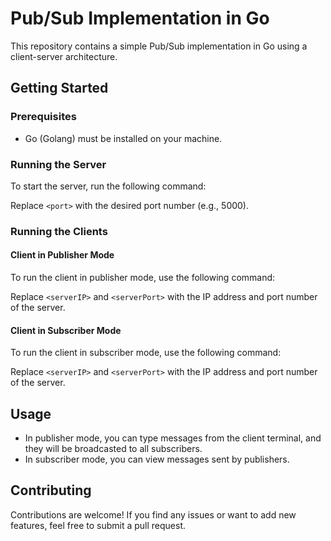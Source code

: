 # Pub/Sub Implementation in Go

This repository contains a simple Pub/Sub implementation in Go using a client-server architecture.

## Getting Started

### Prerequisites

- Go (Golang) must be installed on your machine.

### Running the Server

To start the server, run the following command:

Replace `<port>` with the desired port number (e.g., 5000).

### Running the Clients

#### Client in Publisher Mode

To run the client in publisher mode, use the following command:

Replace `<serverIP>` and `<serverPort>` with the IP address and port number of the server.

#### Client in Subscriber Mode

To run the client in subscriber mode, use the following command:

Replace `<serverIP>` and `<serverPort>` with the IP address and port number of the server.

## Usage

- In publisher mode, you can type messages from the client terminal, and they will be broadcasted to all subscribers.
- In subscriber mode, you can view messages sent by publishers.

## Contributing

Contributions are welcome! If you find any issues or want to add new features, feel free to submit a pull request.

